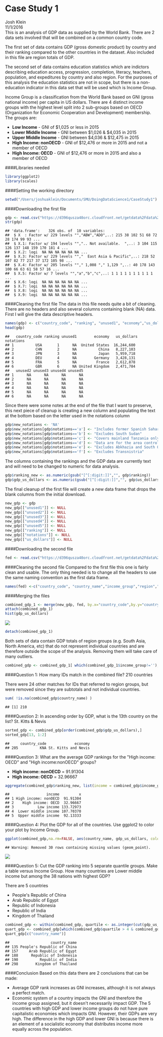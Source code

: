 # Case Study 1
Josh Klein  
11/1/2016  
This is an analysis of GDP data as supplied by the World Bank. There are 2 data sets involved that will be combined on a common country code.

The first set of data contains GDP (gross domestic product) by country and their ranking compared to the other countries in the dataset. Also included in this file are region totals of GDP.

The second set of data contains education statistics which are indictors describing education access, progression, completion, literacy, teachers, population, and expeditures by country and also region. For the purposes of this analysis the education statistics are not in scope, but there is a non-education indicator in this data set that will be used which is Income Group.

Income Group is a classification from the World Bank based on GNI (gross national income) per capita in US dollars. There are 4 distinct income groups with the highest level split into 2 sub-groups based on OECD (Organization for Economic Cooperation and Development) membership. The groups are:

<ul>
<li><b>Low Income</b> - GNI of $1,025 or less in 2015</li>
<li><b>Lower Middle Income</b> - GNI between $1,026 & $4,035 in 2015</li>
<li><b>Upper Middle Income</b> - GNI between $4,036 & $12,475 in 2015</li>
<li><b>High Income: nonOECD</b> - GNI of $12,476 or more in 2015 and not a member of OECD</li>
<li><b>High Income: OECD</b> - GNI of $12,476 or more in 2015 and also a member of OECD</li>
</ul>

####Libraries needed

```r
library(ggplot2)
library(scales)
```
####Setting the working directory

```r
setwd("/Users/joshuaklein/Documents/SMU/DoingDataScience1/CaseStudy1")
```
####Downloading the first file

```r
gdp <- read.csv("https://d396qusza40orc.cloudfront.net/getdata%2Fdata%2FGDP.csv",skip=4,header=TRUE)
str(gdp)
```

```
## 'data.frame':	326 obs. of  10 variables:
##  $ X  : Factor w/ 229 levels "","ABW","ADO",..: 215 38 102 51 68 72 28 174 99 93 ...
##  $ X.1: Factor w/ 194 levels "",".. Not available.  ",..: 3 104 115 126 137 148 159 170 181 4 ...
##  $ X.2: logi  NA NA NA NA NA NA ...
##  $ X.3: Factor w/ 229 levels "","  East Asia & Pacific",..: 218 52 107 82 77 217 37 172 105 98 ...
##  $ X.4: Factor w/ 205 levels ""," 1,008 "," 1,129 ",..: 40 178 143 100 66 63 61 58 57 16 ...
##  $ X.5: Factor w/ 7 levels "","a","b","c",..: 1 1 1 1 1 1 1 1 1 1 ...
##  $ X.6: logi  NA NA NA NA NA NA ...
##  $ X.7: logi  NA NA NA NA NA NA ...
##  $ X.8: logi  NA NA NA NA NA NA ...
##  $ X.9: logi  NA NA NA NA NA NA ...
```
####Cleaning the first file
The data in this file needs quite a bit of cleaning. There are no headers and also several columns containing blank (NA) data. First I will give the data descriptive headers.

```r
names(gdp) <- c("country_code", "ranking", "unused1", "economy","us_dollars","notations","unused2","unused3","unused4","unused5")
head(gdp)
```

```
##   country_code ranking unused1        economy   us_dollars notations
## 1          USA       1      NA  United States  16,244,600           
## 2          CHN       2      NA          China   8,227,103           
## 3          JPN       3      NA          Japan   5,959,718           
## 4          DEU       4      NA        Germany   3,428,131           
## 5          FRA       5      NA         France   2,612,878           
## 6          GBR       6      NA United Kingdom   2,471,784           
##   unused2 unused3 unused4 unused5
## 1      NA      NA      NA      NA
## 2      NA      NA      NA      NA
## 3      NA      NA      NA      NA
## 4      NA      NA      NA      NA
## 5      NA      NA      NA      NA
## 6      NA      NA      NA      NA
```
Since there were some notes at the end of the file that I want to preserve, this next piece of cleanup is creating a new column and populating the text at the bottom based on the letter used in the notations column

```r
gdp$new_notations <- 'NA'
gdp$new_notations[gdp$notations=='a'] <- "Includes former Spanish Sahara"
gdp$new_notations[gdp$notations=='b'] <- "Excludes South Sudan"
gdp$new_notations[gdp$notations=='c'] <- "Covers mainland Tanzania only"
gdp$new_notations[gdp$notations=='d'] <- "Data are for the area controlled by the government of the Republic of Cyprus"
gdp$new_notations[gdp$notations=='e'] <- "Excludes Abkhazia and South Ossetia"
gdp$new_notations[gdp$notations=='f'] <- "Excludes Transnistria"
```
The columns containing the rankings and the GDP data are currently text and will need to be changed to numeric for data analysis.

```r
gdp$ranking_new <- as.numeric(gsub("[^[:digit:]]","", gdp$ranking))
gdp$gdp_us_dollars <- as.numeric(gsub("[^[:digit:]]","", gdp$us_dollars))
```
The final cleanup of the first file will create a new data frame that drops the blank columns from the initial download.

```r
new_gdp <- gdp
new_gdp[["unused1"]] <- NULL
new_gdp[["unused2"]] <- NULL
new_gdp[["unused3"]] <- NULL
new_gdp[["unused4"]] <- NULL
new_gdp[["unused5"]] <- NULL
new_gdp[["ranking"]] <- NULL
new_gdp[["notations"]] <- NULL
new_gdp[["us_dollars"]] <- NULL
```
####Downloading the second file

```r
fed <- read.csv("https://d396qusza40orc.cloudfront.net/getdata%2Fdata%2FEDSTATS_Country.csv",header=TRUE)
```
####Cleaning the second file
Compared to the first file this one is fairly clean and usable. The only thing needed is to change all the headers to use the same naming convention as the first data frame.

```r
names(fed) <-c("country_code", "country_name","income_group","region","lending_category","other_groups","currency_unit","latest_population_census","latest_household_survey","special_notes","national_accounts_base_yr","national_accounts_reference_yr","SNA","SNA_price_valuation","alt_conversion_factor","ppp_survey_yr","balance_of_pmts_manual_inUse","ext_debt_reporting_status","trade_system","govt_accounting_concept","imf_data_dissemination_std","income_expenditure_recent_source","vital_registration_complete","latest_ag_census","latest_industrial_data","latest_trade_data","latest_water_withdrawal_data","2_alpha_code", "wb2_code","table_name","short_name")
```
####Merging the files

```r
combined_gdp_1 <- merge(new_gdp, fed, by.x="country_code",by.y="country_code", all=TRUE)
attach(combined_gdp_1)
hist(gdp_us_dollars)
```

![](https://github.com/jjkleintx/CaseStudyRepo/blob/master/Images/CaseStudy1Hist.png)<!-- -->

```r
detach(combined_gdp_1)
```
Both sets of data contain GDP totals of region groups (e.g. South Asia, North America, etc) that do not represent individual countries and are therefore outside the scope of the analysis. Removing them will take care of many outliers.

```r
combined_gdp <- combined_gdp_1[ which(combined_gdp_1$income_group!=''), ]
```
####Question 1: How many IDs match in the combined file?
210 countries

There were 24 other matches for IDs that referred to region groups, but were removed since they are subtotals and not individual countries.

```r
sum( !is.na(combined_gdp$country_name) )
```

```
## [1] 210
```
####Question 2: In ascending order by GDP, what is the 13th country on the list?
St. Kitts & Nevis

```r
sorted_gdp <- combined_gdp[order(combined_gdp$gdp_us_dollars),]
sorted_gdp[13, 1:2]
```

```
##     country_code             economy
## 205          KNA St. Kitts and Nevis
```
####Question 3: What are the average GDP rankings for the "High income: OECD" and "High income:nonOECD" groups?

<ul>
<li><b>High income: nonOECD</b> = 91.91304</li>
<li><b>High income: OECD</b> = 32.96667</li>
</ul>

```r
aggregate(combined_gdp$ranking_new, list(income = combined_gdp$income_group), mean, na.rm=TRUE)
```

```
##                 income         x
## 1 High income: nonOECD  91.91304
## 2    High income: OECD  32.96667
## 3           Low income 133.72973
## 4  Lower middle income 107.70370
## 5  Upper middle income  92.13333
```
####Question 4: Plot the GDP for all of the countries. Use ggplot2 to color your plot by Income Group.

```r
ggplot(combined_gdp,na.rm=FALSE, aes(country_name, gdp_us_dollars, color=factor(income_group)))+geom_point() + scale_x_discrete(breaks=NULL)+ ggtitle("GDP by Country")+ theme(axis.title.x = element_blank(),legend.position = "right")+scale_y_continuous(name="GDP (US$)", labels = comma, limits=c(0, 2000000))+ labs(color = "Income Group")
```

```
## Warning: Removed 30 rows containing missing values (geom_point).
```

![](https://github.com/jjkleintx/CaseStudyRepo/blob/master/Images/CaseStudy1Scatter.png)<!-- -->




####Question 5: Cut the GDP ranking into 5 separate quantile groups. Make a table versus Income Group. How many countries are Lower middle income but among the 38 nations with highest GDP?

There are 5 countries
<ul>
<li>People's Republic of China</li>
<li>Arab Republic of Egypt</li>
<li>Republic of Indonesia</li>
<li>Republic of India</li>
<li>Kingdom of Thailand</li>
</ul>

```r
combined_gdp <- within(combined_gdp, quartile <- as.integer(cut(gdp_us_dollars, quantile(gdp_us_dollars, probs=0:5/5, na.rm = TRUE), include.lowest=TRUE)))
quart_gdp <- combined_gdp[which(combined_gdp$quartile > 4 & combined_gdp$income_group == "Lower middle income"), ]
quart_gdp[c("country_name")]
```

```
##                   country_name
## 135 People's Republic of China
## 157     Arab Republic of Egypt
## 188      Republic of Indonesia
## 190          Republic of India
## 298        Kingdom of Thailand
```

####Conclusion
Based on this data there are 2 conclusions that can be made:
<ul>
<li>Average GDP rank increases as GNI increases, although it is not always a perfect match.</li>
<li>Economic system of a country impacts the GNI and therefore the income group assigned, but it doesn't necessarily impact GDP. The 5 countries with high GDP and lower income groups do not have pure capitalistic economies which impacts GNI. However, their GDPs are very high. The difference in the high GDP and lower GNI is because there is an element of a socialistic economy that distributes income more equally across the population.</li>
</ul>

